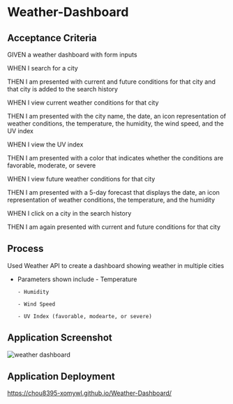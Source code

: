 # Weather-Dashboard

## Acceptance Criteria

GIVEN a weather dashboard with form inputs

WHEN I search for a city

THEN I am presented with current and future conditions for that city and that city is added to the search history

WHEN I view current weather conditions for that city

THEN I am presented with the city name, the date, an icon representation of weather conditions, the temperature, the humidity, the wind speed, and the UV index

WHEN I view the UV index

THEN I am presented with a color that indicates whether the conditions are favorable, moderate, or severe

WHEN I view future weather conditions for that city

THEN I am presented with a 5-day forecast that displays the date, an icon representation of weather conditions, the temperature, and the humidity

WHEN I click on a city in the search history

THEN I am again presented with current and future conditions for that city

## Process

Used Weather API to create a dashboard showing weather in multiple cities
 
  - Parameters shown include 
        - Temperature
        
        - Humidity
        
        - Wind Speed
        
        - UV Index (favorable, modearte, or severe)
        
## Application Screenshot 

![weather dashboard](https://user-images.githubusercontent.com/100788562/177678792-2468d4c8-0507-48e2-99ae-98c4ad64c21f.jpg)

## Application Deployment

https://chou8395-xomywl.github.io/Weather-Dashboard/

      
